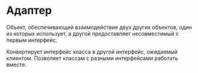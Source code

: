 # Адаптер

Объект, обеспечивающий взаимодействие двух других объектов, 
один из которых использует, а другой предоставляет несовместимый с первым интерфейс.

Конвертирует интерфейс класса в другой интерфейс, ожидаемый
клиентом. Позволяет классам с разными интерфейсами работать вместе.